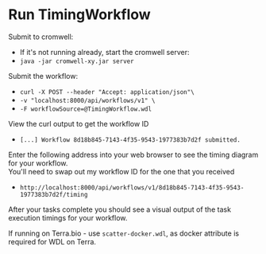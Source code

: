 # Run TimingWorkflow

Submit to cromwell:
- If it's not running already, start the cromwell server:
- `java -jar cromwell-xy.jar server`

Submit the workflow:  
 - `curl -X POST --header "Accept: application/json"\`
 -	`-v "localhost:8000/api/workflows/v1" \`
 -	`-F workflowSource=@TimingWorkflow.wdl`
  
View the curl output to get the workflow ID  
 - `[...] Workflow 8d18b845-7143-4f35-9543-1977383b7d2f submitted.`

Enter the following address into your web browser to see the timing diagram for your workflow.   
You'll need to swap out my workflow ID for the one that you received   
 - `http://localhost:8000/api/workflows/v1/8d18b845-7143-4f35-9543-1977383b7d2f/timing`  

After your tasks complete you should see a visual output of the task execution timings for your workflow.

If running on Terra.bio - use `scatter-docker.wdl`, as docker attribute is required for WDL on Terra.